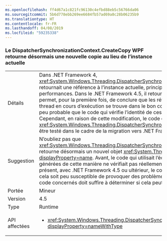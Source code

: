 ```yaml
---
ms.openlocfilehash: ff4d67a1c821fc96130c4efbd88eb5c56766da06
ms.sourcegitcommit: 5b6d778ebb269ee6684fb57ad69a8c28b06235b9
ms.translationtype: HT
ms.contentlocale: fr-FR
ms.lasthandoff: 04/08/2019
ms.locfileid: "59235338"
---
```

### <a name="wpf-dispatchersynchronizationcontextcreatecopy-now-returns-a-new-copy-instead-of-the-current-instance"></a>Le DispatcherSynchronizationContext.CreateCopy WPF retourne désormais une nouvelle copie au lieu de l’instance actuelle

|   |   |
|---|---|
|Détails|Dans .NET Framework 4, <xref:System.Windows.Threading.DispatcherSynchronizationContext.CreateCopy> retournait une référence à l’instance actuelle, principalement pour optimiser les performances. Dans le .NET Framework 4.5, il retourne une nouvelle instance, ce qui permet, pour la première fois, de conclure que les références égales indiquent que le thread en cours d’exécution se trouve dans le bon contexte de synchronisation.  Il est peu probable que le code qui vérifie l’identité de ces références soit affecté. Cependant, en raison de cette modification, le code qui appelle <xref:System.Windows.Threading.DispatcherSynchronizationContext.CreateCopy> doit être testé dans le cadre de la migration vers .NET Framework 4.5 ou ultérieur.|
|Suggestion|N’oubliez pas que <xref:System.Windows.Threading.DispatcherSynchronizationContext.CreateCopy> retourne désormais un nouvel objet <xref:System.Threading.SynchronizationContext?displayProperty=name>. Avant, le code qui utilisait l’équivalence des références générées de cette manière ne vérifiait pas réellement si le contexte était approprié. À présent, avec .NET Framework 4.5 ou ultérieur, le contexte est bien vérifié.  Bien que cela soit peu susceptible de provoquer des problèmes, l’utilisation des chemins de code concernés doit suffire à déterminer si cela peut poser un problème.|
|Portée|Mineur|
|Version|4.5|
|Type|Runtime|
|API affectées|<ul><li><xref:System.Windows.Threading.DispatcherSynchronizationContext.CreateCopy?displayProperty=nameWithType></li></ul>|
